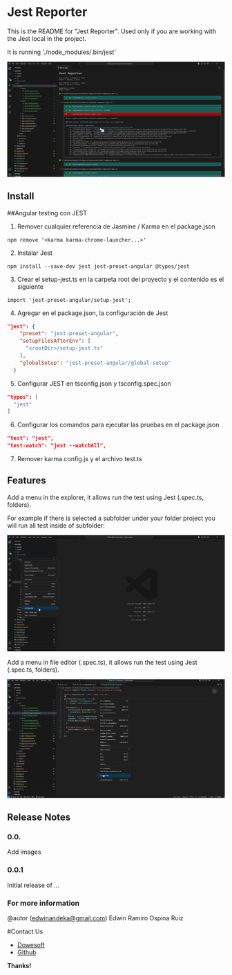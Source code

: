 # Jest Reporter

This is the README for "Jest Reporter". Used only if you are working with the Jest local in the project.

It is running './node_modules/.bin/jest'

![test1](images/test3.png)

## Install

##Angular testing con JEST
1. Remover cualquier referencia de Jasmine / Karma en el package.json
```
npm remove '<karma karma-chrome-launcher...>'
```

2. Instalar Jest
```
npm install --save-dev jest jest-preset-angular @types/jest
```

3. Crear el setup-jest.ts en la carpeta root del proyecto y el contenido es el siguiente
```
import 'jest-preset-angular/setup-jest';
```

4. Agregar en el package.json, la configuración de Jest
```json
"jest": {
    "preset": "jest-preset-angular",
    "setupFilesAfterEnv": [
      "<rootDir>/setup-jest.ts"
    ],
    "globalSetup": "jest-preset-angular/global-setup"
  }
```

5. Configurar JEST en tsconfig.json y tsconfig.spec.json
```json
"types": [
  "jest"
]
```

6. Configurar los comandos para ejecutar las pruebas en el package.json
```json
"test": "jest",
"test:watch": "jest --watchAll",
```

7. Remover karma.config.js y el archivo test.ts



## Features

Add a menu in the explorer, it allows run the test using Jest (.spec.ts, folders). 

For example if there is selected a subfolder under your folder project you will run all test inside of subfolder:


![test1](images/test.png)

Add a menu in file editor (.spec.ts), it allows run the test using Jest (.spec.ts, folders). 


![test2](images/test4.png)

## Release Notes


### 0.0.

Add images


### 0.0.1

Initial release of ...


### For more information



@autor (edwinandeka@gmail.com) 
Edwin Ramiro Ospina Ruiz


#Contact Us

* [Dowesoft](https://dowesoft.com/page/)
* [Github](https://github.com/edwinandeka)


**Thanks!**
